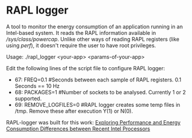 # RAPL logger

A tool to monitor the energy consumption of an application running in an Intel-based system. It reads the RAPL information available in */sys/class/powercap*. Unlike other ways of reading RAPL registers (like using *perf*), it doesn't require the user to have root privileges.

Usage: ./rapl_logger \<your-app\> \<params-of-your-app\>

Edit the following lines of the script file to configure RAPL logger:
- 67: FREQ=0.1 #Seconds between each sample of RAPL registers. 0.1 Seconds == 10 Hz
- 68: PACKAGES=1 #Number of sockets to be analysed. Currently 1 or 2 supported.
- 69: REMOVE_LOGFILES=0 #RAPL logger creates some temp files in /tmp. Remove these after execution Y(1) or N(0).

RAPL-logger was built for this work: [Exploring Performance and Energy Consumption Differences between Recent Intel Processors](https://ieeexplore.ieee.org/abstract/document/9060093)
